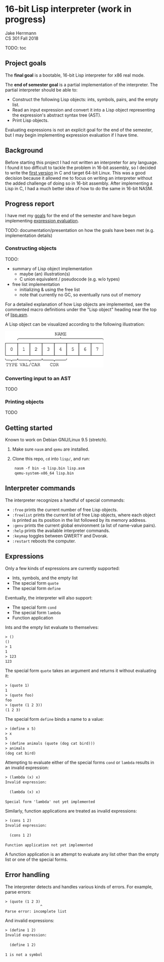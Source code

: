 # 16-bit Lisp interpreter (work in progress)

Jake Herrmann  
CS 301 Fall 2018

TODO: toc

## Project goals

The **final goal** is a bootable, 16-bit Lisp interpreter for x86 real mode.

The **end of semester goal** is a partial implementation of the interpreter.
The partial interpreter should be able to:

- Construct the following Lisp objects: ints, symbols, pairs, and the empty
  list.
- Read an input expression and convert it into a Lisp object representing the
  expression's abstract syntax tree (AST).
- Print Lisp objects.

Evaluating expressions is not an explicit goal for the end of the semester, but
I may begin implementing expression evaluation if I have time.

## Background

Before starting this project I had not written an interpreter for any language.
I found it too difficult to tackle the problem in 16-bit assembly, so I decided
to write the [first version](https://notabug.org/jtherrmann/lisp-in-c) in C and
target 64-bit Linux. This was a good decision because it allowed me to focus on
writing an interpreter without the added challenge of doing so in 16-bit
assembly. After implementing a Lisp in C, I had a much better idea of how to do
the same in 16-bit NASM.

## Progress report

I have met my [goals](#project-goals) for the end of the semester and have
begun implementing [expression evaluation](#expressions).

TODO: documentation/presentation on how the goals have been met (e.g.
implementation details)

### Constructing objects

TODO:
- summary of Lisp object implementation
  - maybe (an) illustration(s)
  - C union equivalent / pseudocode (e.g. w/o types)
- free list implementation
  - initializing & using the free list
  - note that currently no GC, so eventually runs out of memory

For a detailed explanation of how Lisp objects are implemented, see the
commented macro definitions under the "Lisp object" heading near the top of
[lisp.asm](lisp/lisp.asm).

A Lisp object can be visualized according to the following illustration:

![Lisp object](images/lisp-object.png)

### Converting input to an AST

TODO

### Printing objects

TODO

## Getting started

Known to work on Debian GNU/Linux 9.5 (stretch).

1. Make sure `nasm` and `qemu` are installed.
2. Clone this repo, `cd` into `lisp/`, and run:

        nasm -f bin -o lisp.bin lisp.asm
        qemu-system-x86_64 lisp.bin

## Interpreter commands

The interpreter recognizes a handful of special commands:

- `:free` prints the current number of free Lisp objects.
- `:freelist` prints the current list of free Lisp objects, where each object
  is printed as its position in the list followed by its memory address.
- `:genv` prints the current global environment (a list of name-value pairs).
- `:help` prints the available interpreter commands.
- `:keymap` toggles between QWERTY and Dvorak.
- `:restart` reboots the computer.

## Expressions

Only a few kinds of expressions are currently supported:

- Ints, symbols, and the empty list
- The special form `quote`
- The special form `define`

Eventually, the interpreter will also support:

- The special form `cond`
- The special form `lambda`
- Function application

Ints and the empty list evaluate to themselves:

    > ()
    ()
    > 1
    1
    > 123
    123

The special form `quote` takes an argument and returns it without evaluating
it:

    > (quote 1)
    1
    > (quote foo)
    foo
    > (quote (1 2 3))
    (1 2 3)

The special form `define` binds a name to a value:

    > (define x 5)
    > x
    5
    > (define animals (quote (dog cat bird)))
    > animals
    (dog cat bird)

Attempting to evaluate either of the special forms `cond` or `lambda` results
in an invalid expression:

    > (lambda (x) x)
    Invalid expression:

      (lambda (x) x)

    Special form 'lambda' not yet implemented

Similarly, function applications are treated as invalid expressions:

    > (cons 1 2)
    Invalid expression:

      (cons 1 2)

    Function application not yet implemented

A function application is an attempt to evaluate any list other than the empty
list or one of the special forms.

## Error handling

The interpreter detects and handles various kinds of errors. For example, parse
errors:

    > (quote (1 2 3)
                    ^
    Parse error: incomplete list

And invalid expressions:

    > (define 1 2)
    Invalid expression:

      (define 1 2)

    1 is not a symbol
